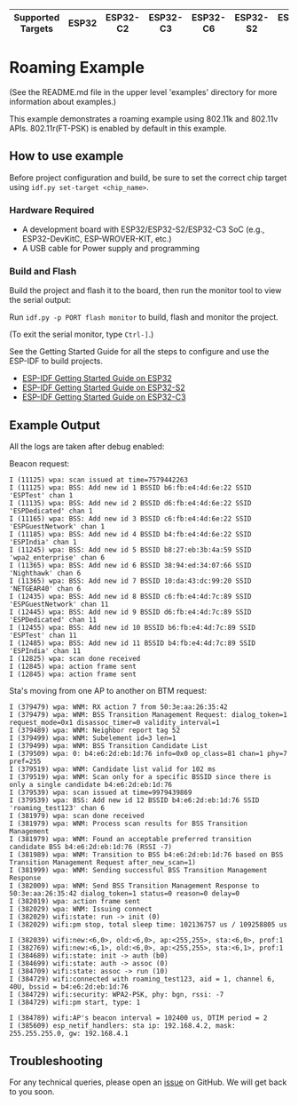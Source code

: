 | Supported Targets | ESP32 | ESP32-C2 | ESP32-C3 | ESP32-C6 | ESP32-S2 | ESP32-S3 |
| ----------------- | ----- | -------- | -------- | -------- | -------- | -------- |

# Roaming Example

(See the README.md file in the upper level 'examples' directory for more information about examples.)

This example demonstrates a roaming example using 802.11k and 802.11v APIs. 802.11r(FT-PSK) is enabled by default in this example.

## How to use example

Before project configuration and build, be sure to set the correct chip target using `idf.py set-target <chip_name>`.

### Hardware Required

* A development board with ESP32/ESP32-S2/ESP32-C3 SoC (e.g., ESP32-DevKitC, ESP-WROVER-KIT, etc.)
* A USB cable for Power supply and programming

### Build and Flash

Build the project and flash it to the board, then run the monitor tool to view the serial output:

Run `idf.py -p PORT flash monitor` to build, flash and monitor the project.

(To exit the serial monitor, type ``Ctrl-]``.)

See the Getting Started Guide for all the steps to configure and use the ESP-IDF to build projects.

* [ESP-IDF Getting Started Guide on ESP32](https://docs.espressif.com/projects/esp-idf/en/latest/esp32/get-started/index.html)
* [ESP-IDF Getting Started Guide on ESP32-S2](https://docs.espressif.com/projects/esp-idf/en/latest/esp32s2/get-started/index.html)
* [ESP-IDF Getting Started Guide on ESP32-C3](https://docs.espressif.com/projects/esp-idf/en/latest/esp32c3/get-started/index.html)

## Example Output

All the logs are taken after debug enabled:

Beacon request:
```
I (11125) wpa: scan issued at time=7579442263
I (11125) wpa: BSS: Add new id 1 BSSID b6:fb:e4:4d:6e:22 SSID 'ESPTest' chan 1
I (11135) wpa: BSS: Add new id 2 BSSID d6:fb:e4:4d:6e:22 SSID 'ESPDedicated' chan 1
I (11165) wpa: BSS: Add new id 3 BSSID c6:fb:e4:4d:6e:22 SSID 'ESPGuestNetwork' chan 1
I (11185) wpa: BSS: Add new id 4 BSSID b4:fb:e4:4d:6e:22 SSID 'ESPIndia' chan 1
I (11245) wpa: BSS: Add new id 5 BSSID b8:27:eb:3b:4a:59 SSID 'wpa2_enterprise' chan 6
I (11365) wpa: BSS: Add new id 6 BSSID 38:94:ed:34:07:66 SSID 'Nighthawk' chan 6
I (11365) wpa: BSS: Add new id 7 BSSID 10:da:43:dc:99:20 SSID 'NETGEAR40' chan 6
I (12435) wpa: BSS: Add new id 8 BSSID c6:fb:e4:4d:7c:89 SSID 'ESPGuestNetwork' chan 11
I (12445) wpa: BSS: Add new id 9 BSSID d6:fb:e4:4d:7c:89 SSID 'ESPDedicated' chan 11
I (12455) wpa: BSS: Add new id 10 BSSID b6:fb:e4:4d:7c:89 SSID 'ESPTest' chan 11
I (12485) wpa: BSS: Add new id 11 BSSID b4:fb:e4:4d:7c:89 SSID 'ESPIndia' chan 11
I (12825) wpa: scan done received
I (12845) wpa: action frame sent
I (12845) wpa: action frame sent
```

Sta's moving from one AP to another on BTM request:

```
I (379479) wpa: WNM: RX action 7 from 50:3e:aa:26:35:42
I (379479) wpa: WNM: BSS Transition Management Request: dialog_token=1 request_mode=0x1 disassoc_timer=0 validity_interval=1
I (379489) wpa: WNM: Neighbor report tag 52
I (379499) wpa: WNM: Subelement id=3 len=1
I (379499) wpa: WNM: BSS Transition Candidate List
I (379509) wpa: 0: b4:e6:2d:eb:1d:76 info=0x0 op_class=81 chan=1 phy=7 pref=255
I (379519) wpa: WNM: Candidate list valid for 102 ms
I (379519) wpa: WNM: Scan only for a specific BSSID since there is only a single candidate b4:e6:2d:eb:1d:76
I (379539) wpa: scan issued at time=9979439869
I (379539) wpa: BSS: Add new id 12 BSSID b4:e6:2d:eb:1d:76 SSID 'roaming_test123' chan 6
I (381979) wpa: scan done received
I (381979) wpa: WNM: Process scan results for BSS Transition Management
I (381979) wpa: WNM: Found an acceptable preferred transition candidate BSS b4:e6:2d:eb:1d:76 (RSSI -7)
I (381989) wpa: WNM: Transition to BSS b4:e6:2d:eb:1d:76 based on BSS Transition Management Request after_new_scan=1)
I (381999) wpa: WNM: Sending successful BSS Transition Management Response
I (382009) wpa: WNM: Send BSS Transition Management Response to 50:3e:aa:26:35:42 dialog_token=1 status=0 reason=0 delay=0
I (382019) wpa: action frame sent
I (382029) wpa: WNM: Issuing connect
I (382029) wifi:state: run -> init (0)
I (382029) wifi:pm stop, total sleep time: 102136757 us / 109258805 us

I (382039) wifi:new:<6,0>, old:<6,0>, ap:<255,255>, sta:<6,0>, prof:1
I (382769) wifi:new:<6,1>, old:<6,0>, ap:<255,255>, sta:<6,1>, prof:1
I (384689) wifi:state: init -> auth (b0)
I (384699) wifi:state: auth -> assoc (0)
I (384709) wifi:state: assoc -> run (10)
I (384729) wifi:connected with roaming_test123, aid = 1, channel 6, 40U, bssid = b4:e6:2d:eb:1d:76
I (384729) wifi:security: WPA2-PSK, phy: bgn, rssi: -7
I (384729) wifi:pm start, type: 1

I (384789) wifi:AP's beacon interval = 102400 us, DTIM period = 2
I (385609) esp_netif_handlers: sta ip: 192.168.4.2, mask: 255.255.255.0, gw: 192.168.4.1
```

## Troubleshooting

For any technical queries, please open an [issue](https://github.com/espressif/esp-idf/issues) on GitHub. We will get back to you soon.
